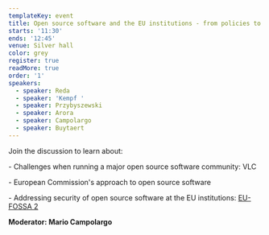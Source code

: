 ```yaml
---
templateKey: event
title: Open source software and the EU institutions - from policies to practice
starts: '11:30'
ends: '12:45'
venue: Silver hall
color: grey
register: true
readMore: true
order: '1'
speakers:
  - speaker: Reda
  - speaker: 'Kempf '
  - speaker: Przybyszewski
  - speaker: Arora
  - speaker: Campolargo
  - speaker: Buytaert
---
```

Join the discussion to learn about:

\- Challenges when running a major open source software community: VLC 

\- European Commission's approach to open source software 

\- Addressing security of open source software at the EU institutions: [EU-FOSSA 2](https://joinup.ec.europa.eu/collection/eu-fossa-2)



**Moderator: Mario Campolargo**
